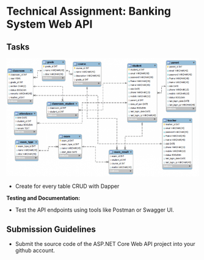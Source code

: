 # Technical Assignment: Banking System Web API

## Tasks

![alt text](school-810x497.png)
- Create for every table CRUD with Dapper 

 **Testing and Documentation:**
   - Test the API endpoints using tools like Postman or Swagger UI.

## Submission Guidelines

- Submit the source code of the ASP.NET Core Web API project into your github account.
